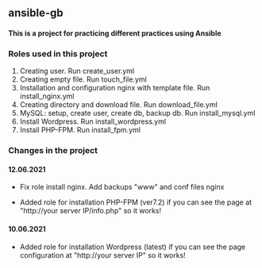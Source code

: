 ## ansible-gb
#### This is a project for practicing different practices using Ansible

### Roles used in this project
1. Creating user. Run create_user.yml
2. Creating empty file. Run touch_file.yml
3. Installation and configuration nginx with template file. Run install_nginx.yml
4. Creating directory and download file. Run download_file.yml
5. MySQL: setup, create user, create db, backup db. Run install_mysql.yml
6. Install Wordpress. Run install_wordpress.yml
6. Install PHP-FPM. Run install_fpm.yml

### Changes in the project
#### 12.06.2021
- Fix role install nginx. Add backups "www" and conf files nginx

- Added role for installation PHP-FPM (ver7.2)
if you can see the page at "http://your server IP/info.php" so it works!

#### 10.06.2021
- Added role for installation Wordpress (latest)
if you can see the page configuration at "http://your server IP" so it works!
